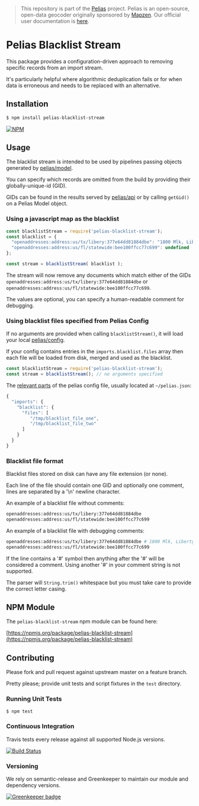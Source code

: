 >This repository is part of the [Pelias](https://github.com/pelias/pelias)
>project. Pelias is an open-source, open-data geocoder originally sponsored by
>[Mapzen](https://www.mapzen.com/). Our official user documentation is
>[here](https://github.com/pelias/documentation).

# Pelias Blacklist Stream

This package provides a configuration-driven approach to removing specific records from an import stream.

It's particularly helpful where algorithmic deduplication fails or for when data is erroneous and needs to be replaced with an alternative.

## Installation

```bash
$ npm install pelias-blacklist-stream
```

[![NPM](https://nodei.co/npm/pelias-blacklist-stream.png?downloads=true&stars=true)](https://nodei.co/npm/pelias-blacklist-stream)

## Usage

The blacklist stream is intended to be used by pipelines passing objects generated by [pelias/model](https://github.com/pelias/model).

You can specify which records are omitted from the build by providing their globally-unique-id (GID).

GIDs can be found in the results served by [pelias/api](https://github.com/pelias/api) or by calling `getGid()` on a Pelias Model object.

### Using a javascript map as the blacklist 

```javascript
const blacklistStream = require('pelias-blacklist-stream');
const blacklist = {
  "openaddresses:address:us/tx/libery:377e64dd81884dbe": "1800 Mlk, Liberty, TX, USA",
  "openaddresses:address:us/fl/statewide:bee100ffcc77c699": undefined
};

const stream = blacklistStream( blacklist );
```

The stream will now remove any documents which match either of the GIDs `openaddresses:address:us/tx/libery:377e64dd81884dbe` or `openaddresses:address:us/fl/statewide:bee100ffcc77c699`.

The values are optional, you can specify a human-readable comment for debugging.

### Using blacklist files specified from Pelias Config

If no arguments are provided when calling `blacklistStream()`, it will load your local [pelias/config](https://github.com/pelias/config).

If your config contains entries in the `imports.blacklist.files` array then each file will be loaded from disk, merged and used as the blacklist.

```javascript
const blacklistStream = require('pelias-blacklist-stream');
const stream = blacklistStream(); // no arguments specified
```

The [relevant parts](https://github.com/pelias/config/pull/98) of the pelias config file, usually located at `~/pelias.json`:

```javascript
{
  "imports": {
    "blacklist": {
      "files": [
         "/tmp/blacklist_file_one",
         "/tmp/blacklist_file_two"
      ]
    }
  }
}
```

### Blacklist file format

Blacklist files stored on disk can have any file extension (or none).

Each line of the file should contain one GID and optionally one comment, lines are separated by a '\n' newline character.

An example of a blacklist file without comments:

```bash
openaddresses:address:us/tx/libery:377e64dd81884dbe
openaddresses:address:us/fl/statewide:bee100ffcc77c699
```

An example of a blacklist file with debugging comments:

```bash
openaddresses:address:us/tx/libery:377e64dd81884dbe # 1800 Mlk, Liberty, TX, USA
openaddresses:address:us/fl/statewide:bee100ffcc77c699
```

If the line contains a '#' symbol then anything after the '#' will be considered a comment. Using another '#' in your comment string is not supported.

The parser will `String.trim()` whitespace but you must take care to provide the correct letter casing.

## NPM Module

The `pelias-blacklist-stream` npm module can be found here:

[https://npmjs.org/package/pelias-blacklist-stream](https://npmjs.org/package/pelias-blacklist-stream)

## Contributing

Please fork and pull request against upstream master on a feature branch.

Pretty please; provide unit tests and script fixtures in the `test` directory.

### Running Unit Tests

```bash
$ npm test
```

### Continuous Integration

Travis tests every release against all supported Node.js versions.

[![Build Status](https://travis-ci.org/pelias/blacklist-stream.png?branch=master)](https://travis-ci.org/pelias/blacklist-stream)


### Versioning

We rely on semantic-release and Greenkeeper to maintain our module and dependency versions.

[![Greenkeeper badge](https://badges.greenkeeper.io/pelias/blacklist-stream.svg)](https://greenkeeper.io/)
